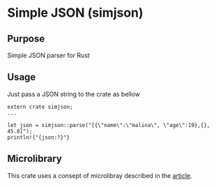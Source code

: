 # Simple JSON (simjson)

## Purpose
Simple JSON parser for Rust

## Usage
Just pass a JSON string to the crate as bellow
```
extern crate simjson;
...

let json = simjson::parse("[{\"name\":\"malina\", \"age\":19},{}, 45.8]");
println!{"{json:?}"}
```

## Microlibrary
This crate uses a consept of microlibray described in the [article](https://www.linkedin.com/pulse/micro-libraries-vs-mega-dmitriy-rogatkin-q6e6c).
